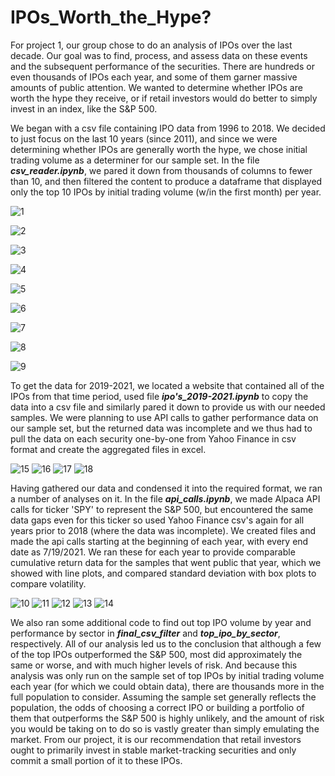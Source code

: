 # IPOs_Worth_the_Hype?

For project 1, our group chose to do an analysis of IPOs over the last decade. Our goal was to find, process, and assess data on these events and the subsequent performance of the securities. There are hundreds or even thousands of IPOs each year, and some of them garner massive amounts of public attention. We wanted to determine whether IPOs are worth the hype they receive, or if retail investors would do better to simply invest in an index, like the S&P 500.

We began with a csv file containing IPO data from 1996 to 2018. We decided to just focus on the last 10 years (since 2011), and since we were determining whether IPOs are generally worth the hype, we chose initial trading volume as a determiner for our sample set. In the file ***csv_reader.ipynb***, we pared it down from thousands of columns to fewer than 10, and then filtered the content to produce a dataframe that displayed only the top 10 IPOs by initial trading volume (w/in the first month) per year.

![1](/images/01.png)

![2](/images/02.png)

![3](/images/03.png)

![4](/images/04.png)

![5](/images/05.png)

![6](/images/06.png)

![7](/images/07.png)

![8](/images/08.png)

![9](/images/09.png)

To get the data for 2019-2021, we located a website that contained all of the IPOs from that time period, used file ***ipo's_2019-2021.ipynb*** to copy the data into a csv file and similarly pared it down to provide us with our needed samples. We were planning to use API calls to gather performance data on our sample set, but the returned data was incomplete and we thus had to pull the data on each security one-by-one from Yahoo Finance in csv format and create the aggregated files in excel.

![15](/images/15.png)
![16](/images/16.png)
![17](/images/17.png)
![18](/images/18.png)

Having gathered our data and condensed it into the required format, we ran a number of analyses on it. In the file ***api_calls.ipynb***, we made Alpaca API calls for ticker 'SPY' to represent the S&P 500, but encountered the same data gaps even for this ticker so used Yahoo Finance csv's again for all years prior to 2018 (where the data was incomplete). We created files and made the api calls starting at the beginning of each year, with every end date as 7/19/2021. We ran these for each year to provide comparable cumulative return data for the samples that went public that year, which we showed with line plots, and compared standard deviation with box plots to compare volatility.

![10](/images/10.png)
![11](/images/11.png)
![12](/images/12.png)
![13](/images/13.png)
![14](/images/14.png)

We also ran some additional code to find out top IPO volume by year and performance by sector in ***final_csv_filter*** and ***top_ipo_by_sector***, respectively. All of our analysis led us to the conclusion that although a few of the top IPOs outperformed the S&P 500, most did approximately the same or worse, and with much higher levels of risk. And because this analysis was only run on the sample set of top IPOs by initial trading volume each year (for which we could obtain data), there are thousands more in the full population to consider. Assuming the sample set generally reflects the population, the odds of choosing a correct IPO or building a portfolio of them that outperforms the S&P 500 is highly unlikely, and the amount of risk you would be taking on to do so is vastly greater than simply emulating the market. From our project, it is our recommendation that retail investors ought to primarily invest in stable market-tracking securities and only commit a small portion of it to these IPOs.
